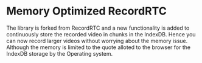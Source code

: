 # Memory Optimized RecordRTC

The library is forked from RecordRTC and a new functionality is added to continuously store the recorded video
in chunks in the IndexDB. Hence you can now record larger videos without worrying about the memory issue.
Although the memory is limited to the quote alloted to the browser for the IndexDB storage by the Operating system.
